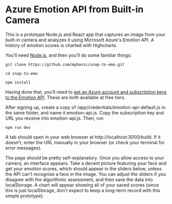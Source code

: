 # Azure Emotion API from Built-in Camera

This is a prototype Node.js and React app that captures an image from your built-in camera and analyzes it using Microsoft Azure's Emotion API. A history of emotion scores is charted with Highcharts.

You'll need [Node.js](https://nodejs.org), and then you'll do some familiar things:


```
git clone https://github.com/mphonic/snap-to-emo.git

cd snap-to-emo

npm install
```

Having done that, you'll need to [get an Azure account and subscription keys to the Emotion API](https://azure.microsoft.com/en-us/try/cognitive-services/). These are both available at free tiers.

After signing up, create a copy of /app/credentials/emotion-api-default.js in the same folder, and name it emotion-api.js. Copy the subscription key and URL you receive into emotion-api.js. Then, run

```
npm run dev
```

A tab should open in your web browser at http://localhost:3000/build. If it doesn't, enter the URL manually in your browser (or check your terminal for error messages).

The page should be pretty self-explanatory. Once you allow access to your camera, an interface appears. Take a decent picture featuring your face and get your emotion scores, which should appear in the sliders below, unless the API can't recognize a face in the image. You can adjust the sliders if you disagree with the algorithmic assessment, and then save the data into localStorage. A chart will appear showing all of your saved scores (since this is just localStorage, don't expect to keep a long-term record with this simple prototype). 
